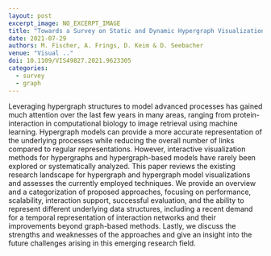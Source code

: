 ```yaml
---
layout: post
excerpt_image: NO_EXCERPT_IMAGE
title: "Towards a Survey on Static and Dynamic Hypergraph Visualizations"
date: 2021-07-29
authors: M. Fischer, A. Frings, D. Keim & D. Seebacher
venue: "Visual .."
doi: 10.1109/VIS49827.2021.9623305
categories:
  - survey
  - graph
---
```

Leveraging hypergraph structures to model advanced processes has gained much attention over the last few years in many areas, ranging from protein-interaction in computational biology to image retrieval using machine learning. Hypergraph models can provide a more accurate representation of the underlying processes while reducing the overall number of links compared to regular representations. However, interactive visualization methods for hypergraphs and hypergraph-based models have rarely been explored or systematically analyzed. This paper reviews the existing research landscape for hypergraph and hypergraph model visualizations and assesses the currently employed techniques. We provide an overview and a categorization of proposed approaches, focusing on performance, scalability, interaction support, successful evaluation, and the ability to represent different underlying data structures, including a recent demand for a temporal representation of interaction networks and their improvements beyond graph-based methods. Lastly, we discuss the strengths and weaknesses of the approaches and give an insight into the future challenges arising in this emerging research field.
